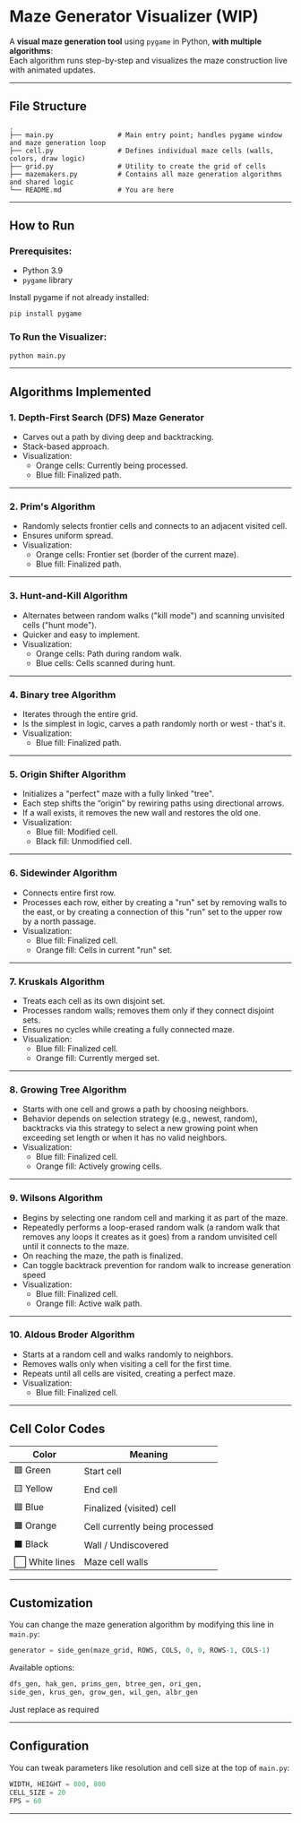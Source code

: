 # Maze Generator Visualizer (WIP)

A **visual maze generation tool** using `pygame` in Python, **with multiple algorithms**:  
Each algorithm runs step-by-step and visualizes the maze construction live with animated updates.

---

## File Structure

```
.
├── main.py                # Main entry point; handles pygame window and maze generation loop
├── cell.py                # Defines individual maze cells (walls, colors, draw logic)
├── grid.py                # Utility to create the grid of cells
├── mazemakers.py          # Contains all maze generation algorithms and shared logic
└── README.md              # You are here
```

---

## How to Run

### Prerequisites:
- Python 3.9
- `pygame` library

Install pygame if not already installed:
```bash
pip install pygame
```

###  To Run the Visualizer:
```bash
python main.py
```

---

## Algorithms Implemented

### 1. **Depth-First Search (DFS) Maze Generator**
- Carves out a path by diving deep and backtracking.
- Stack-based approach.
- Visualization:
  - Orange cells: Currently being processed.
  - Blue fill: Finalized path.

---

### 2. **Prim's Algorithm**
- Randomly selects frontier cells and connects to an adjacent visited cell.
- Ensures uniform spread.
- Visualization:
  - Orange cells: Frontier set (border of the current maze).
  - Blue fill: Finalized path.

---

### 3. **Hunt-and-Kill Algorithm**
- Alternates between random walks ("kill mode") and scanning unvisited cells ("hunt mode").
- Quicker and easy to implement.
- Visualization:
  - Orange cells: Path during random walk.
  - Blue cells: Cells scanned during hunt.

---

### 4. **Binary tree Algorithm**
- Iterates through the entire grid.
- Is the simplest in logic, carves a path randomly north or west - that's it.
- Visualization:
  - Blue fill: Finalized path.

---

### 5. **Origin Shifter Algorithm**
- Initializes a "perfect" maze with a fully linked "tree".
- Each step shifts the “origin” by rewiring paths using directional arrows.
- If a wall exists, it removes the new wall and restores the old one.
- Visualization:
  - Blue fill: Modified cell.
  - Black fill: Unmodified cell.

---

### 6. **Sidewinder Algorithm**
- Connects entire first row.
- Processes each row, either by creating a "run" set by removing walls to the east, or by creating a connection of this "run" set to the upper row by a north passage.
- Visualization:
  - Blue fill: Finalized cell.
  - Orange fill: Cells in current "run" set.

---

### 7. **Kruskals Algorithm**
- Treats each cell as its own disjoint set.
- Processes random walls; removes them only if they connect disjoint sets.
- Ensures no cycles while creating a fully connected maze.
- Visualization:
  - Blue fill: Finalized cell.
  - Orange fill: Currently merged set.

---

### 8. **Growing Tree Algorithm**
- Starts with one cell and grows a path by choosing neighbors.
- Behavior depends on selection strategy (e.g., newest, random), backtracks via this strategy to select a new growing point when exceeding set length or when it has no valid neighbors.
- Visualization:
  - Blue fill: Finalized cell.
  - Orange fill: Actively growing cells.

---

### 9. **Wilsons Algorithm**
- Begins by selecting one random cell and marking it as part of the maze.
- Repeatedly performs a loop-erased random walk (a random walk that removes any loops it creates as it goes) from a random unvisited cell until it connects to the maze.
- On reaching the maze, the path is finalized.
- Can toggle backtrack prevention for random walk to increase generation speed
- Visualization:
  - Blue fill: Finalized cell.
  - Orange fill: Active walk path.

---

### 10. **Aldous Broder Algorithm**
- Starts at a random cell and walks randomly to neighbors.
- Removes walls only when visiting a cell for the first time.
- Repeats until all cells are visited, creating a perfect maze.
- Visualization:
  - Blue fill: Finalized cell.

---

## Cell Color Codes

| Color         | Meaning                          |
|---------------|----------------------------------|
| 🟩 Green       | Start cell                        |
| 🟨 Yellow      | End cell                          |
| 🟦 Blue        | Finalized (visited) cell          |
| 🟧 Orange      | Cell currently being processed    |
| ⬛ Black       | Wall / Undiscovered               |
| ⬜ White lines | Maze cell walls                   |

---

## Customization

You can change the maze generation algorithm by modifying this line in `main.py`:

```python
generator = side_gen(maze_grid, ROWS, COLS, 0, 0, ROWS-1, COLS-1)
```

Available options:
```python
dfs_gen, hak_gen, prims_gen, btree_gen, ori_gen, 
side_gen, krus_gen, grow_gen, wil_gen, albr_gen
```

Just replace as required

---

## Configuration

You can tweak parameters like resolution and cell size at the top of `main.py`:

```python
WIDTH, HEIGHT = 800, 800
CELL_SIZE = 20
FPS = 60
```

---

